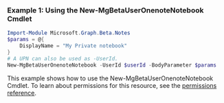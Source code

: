 ### Example 1: Using the New-MgBetaUserOnenoteNotebook Cmdlet
```powershell
Import-Module Microsoft.Graph.Beta.Notes
$params = @{
	DisplayName = "My Private notebook"
}
# A UPN can also be used as -UserId.
New-MgBetaUserOnenoteNotebook -UserId $userId -BodyParameter $params
```
This example shows how to use the New-MgBetaUserOnenoteNotebook Cmdlet.
To learn about permissions for this resource, see the [permissions reference](/graph/permissions-reference).
